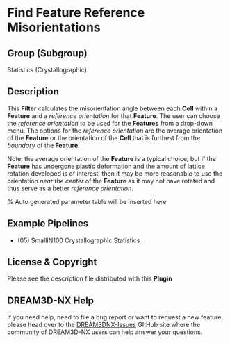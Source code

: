 # Find Feature Reference Misorientations

## Group (Subgroup)

Statistics (Crystallographic)

## Description

This **Filter** calculates the misorientation angle between each **Cell** within a **Feature** and a *reference orientation* for that **Feature**.  The user can choose the *reference orientation* to be used for the **Features** from a drop-down menu.  The options for the *reference orientation* are the average orientation of the **Feature** or the orientation of the **Cell** that is furthest from the *boundary* of the **Feature**.

Note: the average orientation of the **Feature** is a typical choice, but if the **Feature** has undergone plastic deformation and the amount of lattice rotation developed is of interest, then it may be more reasonable to use the orientation *near the center* of the **Feature** as it may not have rotated and thus serve as a better *reference orientation*.

% Auto generated parameter table will be inserted here

## Example Pipelines

+ (05) SmallIN100 Crystallographic Statistics

## License & Copyright

Please see the description file distributed with this **Plugin**

## DREAM3D-NX Help

If you need help, need to file a bug report or want to request a new feature, please head over to the [DREAM3DNX-Issues](https://github.com/BlueQuartzSoftware/DREAM3DNX-Issues/discussions) GItHub site where the community of DREAM3D-NX users can help answer your questions.
